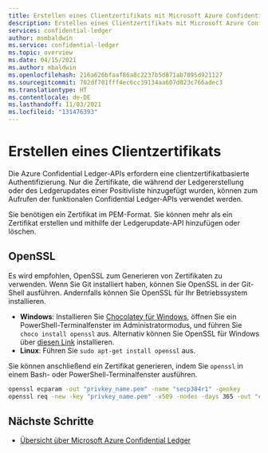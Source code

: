 ```yaml
---
title: Erstellen eines Clientzertifikats mit Microsoft Azure Confidential Ledger
description: Erstellen eines Clientzertifikats mit Microsoft Azure Confidential Ledger
services: confidential-ledger
author: msmbaldwin
ms.service: confidential-ledger
ms.topic: overview
ms.date: 04/15/2021
ms.author: mbaldwin
ms.openlocfilehash: 216a626bfaaf86a8c2237b5d871ab7895d921127
ms.sourcegitcommit: 702df701fff4ec6cc39134aa607d023c766adec3
ms.translationtype: HT
ms.contentlocale: de-DE
ms.lasthandoff: 11/03/2021
ms.locfileid: "131476393"
---
```

# <a name="creating-a-client-certificate"></a>Erstellen eines Clientzertifikats

Die Azure Confidential Ledger-APIs erfordern eine clientzertifikatbasierte Authentifizierung. Nur die Zertifikate, die während der Ledgererstellung oder des Ledgerupdates einer Positivliste hinzugefügt wurden, können zum Aufrufen der funktionalen Confidential Ledger-APIs verwendet werden.

Sie benötigen ein Zertifikat im PEM-Format. Sie können mehr als ein Zertifikat erstellen und mithilfe der Ledgerupdate-API hinzufügen oder löschen.

## <a name="openssl"></a>OpenSSL

Es wird empfohlen, OpenSSL zum Generieren von Zertifikaten zu verwenden. Wenn Sie Git installiert haben, können Sie OpenSSL in der Git-Shell ausführen. Andernfalls können Sie OpenSSL für Ihr Betriebssystem installieren.

- **Windows**: Installieren Sie [Chocolatey für Windows](https://chocolatey.org/install), öffnen Sie ein PowerShell-Terminalfenster im Administratormodus, und führen Sie `choco install openssl` aus. Alternativ können Sie OpenSSL für Windows über [diesen Link](http://gnuwin32.sourceforge.net/packages/openssl.htm) installieren.
- **Linux**: Führen Sie `sudo apt-get install openssl` aus.

Sie können anschließend ein Zertifikat generieren, indem Sie `openssl` in einem Bash- oder PowerShell-Terminalfenster ausführen.

```bash
openssl ecparam -out "privkey_name.pem" -name "secp384r1" -genkey
openssl req -new -key "privkey_name.pem" -x509 -nodes -days 365 -out "cert.pem" -"sha384" -subj=/CN="ACL Client Cert"
```

## <a name="next-steps"></a>Nächste Schritte

- [Übersicht über Microsoft Azure Confidential Ledger](overview.md)
